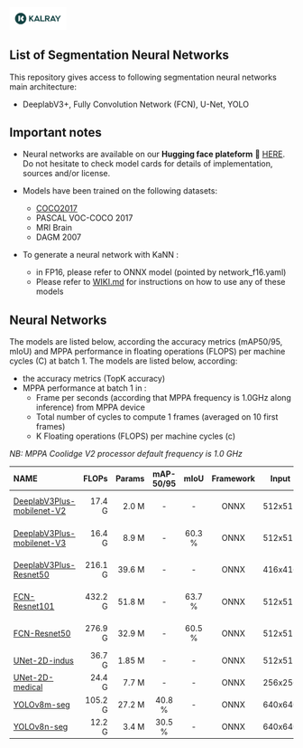 <img width="20%" src="../../utils/materials/kalray_logo.png"></a>

## List of Segmentation Neural Networks
This repository gives access to following segmentation neural networks main architecture:
* DeeplabV3+, Fully Convolution Network (FCN), U-Net, YOLO

## Important notes

* Neural networks are available on our **Hugging face plateform** 🤗 [HERE](https://huggingface.co/Kalray).
  Do not hesitate to check model cards for details of implementation, sources and/or license.

* Models have been trained on the following datasets: 
    + [COCO2017](https://cocodataset.org/#detection-2017)
    + PASCAL VOC-COCO 2017
    + MRI Brain
    + DAGM 2007

* To generate a neural network with KaNN :
    + in FP16, please refer to ONNX model (pointed by network_f16.yaml)
    + Please refer to [WIKI.md](../../WIKI.md) for instructions on how to use any of these models

## Neural Networks

The models are listed below, according the accuracy metrics (mAP50/95, mIoU) and MPPA performance in floating 
operations (FLOPS) per machine cycles (C) at batch 1.
The models are listed below, according:
  + the accuracy metrics (TopK accuracy)
  + MPPA performance at batch 1 in :
    * Frame per seconds (according that MPPA frequency is 1.0GHz along inference) from MPPA device
    * Total number of cycles to compute 1 frames (averaged on 10 first frames)
    * K Floating operations (FLOPS) per machine cycles (c)

*NB: MPPA Coolidge V2 processor default frequency is 1.0 GHz*

<!-- START AUTOMATED TABLE -->
| NAME                                                                            |   FLOPs | Params | mAP-50/95 |  mIoU  | Framework |  Input  | Dataset       | 🤗 HF repo-id                                                                                | FPS(MPPA) | TOTAL(Mc) | KFLOPS/c |
| :------------------------------------------------------------------------------ | ------: | -----: | :-------: | :----: | :-------: | :-----: | :------------ | ------------------------------------------------------------------------------------------- | --------: | --------: | -------: |
| [DeeplabV3Plus-mobilenet-V2](./deeplabv3plus-mobilenetv2/onnx/network_f16.yaml) |  17.4 G |  2.0 M |     -     |   -    |   ONNX    | 512x512 | VOC-COCO 2017 | [Kalray/deeplabv3plus-mobilenetv2](https://huggingface.co/Kalray/deeplabv3plus-mobilenetv2) |      86.3 |     11.56 |    1.486 |
| [DeeplabV3Plus-mobilenet-V3](./deeplabv3plus-mobilenetv3/onnx/network_f16.yaml) |  16.4 G |  8.9 M |     -     | 60.3 % |   ONNX    | 512x512 | VOC-COCO 2017 | []()                                                                                        |         - |         - |        - |
| [DeeplabV3Plus-Resnet50](./deeplabv3plus-resnet50/onnx/network_f16.yaml)        | 216.1 G | 39.6 M |     -     |   -    |   ONNX    | 416x416 | VOC-COCO 2017 | [Kalray/deeplabv3plus-resnet50](https://huggingface.co/Kalray/deeplabv3plus-resnet50)       |      27.6 |     36.19 |    1.806 |
| [FCN-Resnet101](./fcn-resnet101/onnx/network_f16.yaml)                          | 432.2 G | 51.8 M |     -     | 63.7 % |   ONNX    | 512x512 | VOC-COCO 2017 | [Kalray/fcn-resnet50](https://huggingface.co/Kalray/fcn-resnet50)                           |      15.5 |     64.37 |    6.730 |
| [FCN-Resnet50](./fcn-resnet50/onnx/network_f16.yaml)                            | 276.9 G | 32.9 M |     -     | 60.5 % |   ONNX    | 512x512 | VOC-COCO 2017 | [Kalray/fcn-resnet101](https://huggingface.co/Kalray/fcn-resnet101)                         |      21.8 |     45.95 |    6.047 |
| [UNet-2D-indus](./unet2d-tiny-ind/onnx/network_f16.yaml)                        |  36.7 G | 1.85 M |     -     |   -    |   ONNX    | 512x512 | DAGM-2007     | [Kalray/unet2d-tiny-ind](https://huggingface.co/Kalray/unet2d-tiny-ind)                     |     102.3 |      9.72 |    3.768 |
| [UNet-2D-medical](./unet2d-tiny-med/onnx/network_f16.yaml)                      |  24.4 G |  7.7 M |     -     |   -    |   ONNX    | 256x256 | MRI-BRAIN     | [Kalray/unet2d-tiny-med](https://huggingface.co/Kalray/unet2d-tiny-med)                     |     385.3 |      2.59 |    9.319 |
| [YOLOv8m-seg](./yolov8m-seg/onnx/network_f16.yaml)                              | 105.2 G | 27.2 M |  40.8 %   |   -    |   ONNX    | 640x640 | COCO 2017     | [Kalray/yolov8m-seg](https://huggingface.co/Kalray/yolov8m-seg)                             |      79.1 |     12.63 |    8.339 |
| [YOLOv8n-seg](./yolov8n-seg/onnx/network_f16.yaml)                              |  12.2 G |  3.4 M |  30.5 %   |   -    |   ONNX    | 640x640 | COCO 2017     | [Kalray/yolov8n-seg](https://huggingface.co/Kalray/yolov8n-seg)                             |     264.2 |      3.79 |    3.232 |
<!-- END AUTOMATED TABLE -->
